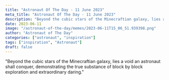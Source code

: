 ```yaml
---
title: "Astronaut Of The Day - 11 June 2023"
meta_title: "Astronaut Of The Day - 11 June 2023"
description: "Beyond the cubic stars of the Minecraftian galaxy, lies a void an astronaut shall conquer, demonstrating the true substance of block by block exploration and extraordinary daring."
date: 2023-06-11
image: "/astronaut-of-the-day/memes/2023-06-11T15_06_51.939398.png"
author: "Astronaut of The Day"
categories: ["astronaut", "inspiration"]
tags: ["inspiration", "Astronaut"]
draft: false
---
```

"Beyond the cubic stars of the Minecraftian galaxy, lies a void an astronaut shall conquer, demonstrating the true substance of block by block exploration and extraordinary daring."
        